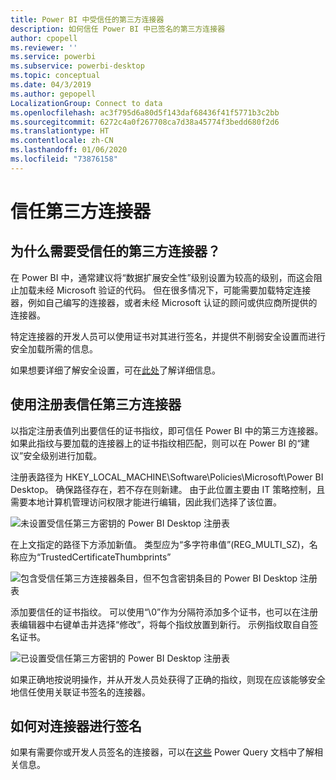```yaml
---
title: Power BI 中受信任的第三方连接器
description: 如何信任 Power BI 中已签名的第三方连接器
author: cpopell
ms.reviewer: ''
ms.service: powerbi
ms.subservice: powerbi-desktop
ms.topic: conceptual
ms.date: 04/3/2019
ms.author: gepopell
LocalizationGroup: Connect to data
ms.openlocfilehash: ac3f795d6a80d5f143daf68436f41f5771b3c2bb
ms.sourcegitcommit: 6272c4a0f267708ca7d38a45774f3bedd680f2d6
ms.translationtype: HT
ms.contentlocale: zh-CN
ms.lasthandoff: 01/06/2020
ms.locfileid: "73876158"
---
```

# <a name="trusting-third-party-connectors"></a>信任第三方连接器

## <a name="why-do-you-need-trusted-third-party-connectors"></a>为什么需要受信任的第三方连接器？

在 Power BI 中，通常建议将“数据扩展安全性”级别设置为较高的级别，而这会阻止加载未经 Microsoft 验证的代码。 但在很多情况下，可能需要加载特定连接器，例如自己编写的连接器，或者未经 Microsoft 认证的顾问或供应商所提供的连接器。

特定连接器的开发人员可以使用证书对其进行签名，并提供不削弱安全设置而进行安全加载所需的信息。

如果想要详细了解安全设置，可在[此处](https://docs.microsoft.com/power-bi/desktop-connector-extensibility)了解详细信息。

## <a name="using-the-registry-to-trust-third-party-connectors"></a>使用注册表信任第三方连接器

以指定注册表值列出要信任的证书指纹，即可信任 Power BI 中的第三方连接器。 如果此指纹与要加载的连接器上的证书指纹相匹配，则可以在 Power BI 的“建议”安全级别进行加载。 

注册表路径为 HKEY_LOCAL_MACHINE\Software\Policies\Microsoft\Power BI Desktop。 确保路径存在，若不存在则新建。 由于此位置主要由 IT 策略控制，且需要本地计算机管理访问权限才能进行编辑，因此我们选择了该位置。 

![未设置受信任第三方密钥的 Power BI Desktop 注册表](media/desktop-trusted-third-party-connectors/desktoptrustedthird1.png)

在上文指定的路径下方添加新值。 类型应为“多字符串值”(REG_MULTI_SZ)，名称应为“TrustedCertificateThumbprints” 

![包含受信任第三方连接器条目，但不包含密钥条目的 Power BI Desktop 注册表](media/desktop-trusted-third-party-connectors/desktoptrustedthird2.png)

添加要信任的证书指纹。 可以使用“\0”作为分隔符添加多个证书，也可以在注册表编辑器中右键单击并选择“修改”，将每个指纹放置到新行。 示例指纹取自自签名证书。 

 ![已设置受信任第三方密钥的 Power BI Desktop 注册表](media/desktop-trusted-third-party-connectors/desktoptrustedthird3.png)

如果正确地按说明操作，并从开发人员处获得了正确的指纹，则现在应该能够安全地信任使用关联证书签名的连接器。

## <a name="how-to-sign-connectors"></a>如何对连接器进行签名

如果有需要你或开发人员签名的连接器，可以在[这些](https://docs.microsoft.com/power-query/handlingconnectorsigning) Power Query 文档中了解相关信息。
